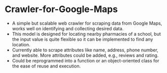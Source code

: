 # Crawler-for-Google-Maps

- A simple but scalable web crawler for scraping data from Google Maps, works well on identifying and collecting desired data.
- This model is designed for locating nearby pharmacies of a school, but the input value is quite flexible so it can be implemented to find any location.
- Currently able to scrape attributes like name, address, phone number, and website. More attributes could be added, e.g., reviews and rating.
- Could be reprogrammed into a function or an object-oriented class for the ease of reuse and execution.
